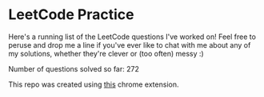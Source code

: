 # LeetCode Practice

Here's a running list of the LeetCode questions I've worked on! Feel free to peruse and drop me a line if you've ever like to chat with me about any of my solutions, whether they're clever or (too often) messy :)

Number of questions solved so far: 272

This repo was created using [this](https://github.com/QasimWani/LeetHub) chrome extension.

